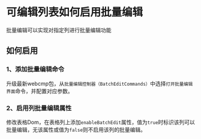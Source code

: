 # 可编辑列表如何启用批量编辑

批量编辑可以实现对指定列进行批量编辑功能

## 如何启用

### 1、添加批量编辑命令

升级最新webcmp包，从`批量编辑控制器（BatchEditCommands）`中选择`打开批量编辑界面`命令，并配置对应参数。

### 2、启用列批量编辑属性

修改表格Dom，在表格列上添加`enableBatchEdit`属性，值为`true`时标识该列可以批量编辑，无该属性或值为`false`则不启用该列的批量编辑。

